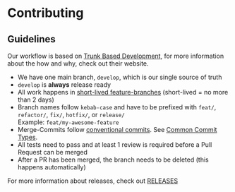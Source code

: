 # Contributing

## Guidelines

Our workflow is based on [Trunk Based Development](https://trunkbaseddevelopment.com/), for more information about the how and why, check out their website.

- We have one main branch, `develop`, which is our single source of truth
- `develop` is **always** release ready
- All work happens in [short-lived feature-branches](https://trunkbaseddevelopment.com/short-lived-feature-branches/) (short-lived = no more than 2 days)
- Branch names follow `kebab-case` and have to be prefixed with `feat/`, `refactor/`, `fix/`, `hotfix/`, or `release/`\
  Example: `feat/my-awesome-feature`
- Merge-Commits follow [conventional commits](https://www.conventionalcommits.org/en/v1.0.0/#summary). See [Common Commit Types](./pull_request_template.md).
- All tests need to pass and at least 1 review is required before a Pull Request can be merged
- After a PR has been merged, the branch needs to be deleted (this happens automatically)

For more information about releases, check out [RELEASES](./RELEASES.md)
